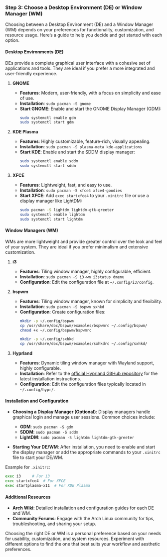 ### Step 3: Choose a Desktop Environment (DE) or Window Manager (WM)

Choosing between a Desktop Environment (DE) and a Window Manager (WM) depends on your preferences for functionality, customization, and resource usage. Here’s a guide to help you decide and get started with each option.

#### Desktop Environments (DE)
DEs provide a complete graphical user interface with a cohesive set of applications and tools. They are ideal if you prefer a more integrated and user-friendly experience.

1. **GNOME**
   - **Features**: Modern, user-friendly, with a focus on simplicity and ease of use.
   - **Installation**: `sudo pacman -S gnome`
   - **Start GNOME**: Enable and start the GNOME Display Manager (GDM):
     ```bash
     sudo systemctl enable gdm
     sudo systemctl start gdm
     ```

2. **KDE Plasma**
   - **Features**: Highly customizable, feature-rich, visually appealing.
   - **Installation**: `sudo pacman -S plasma-meta kde-applications`
   - **Start KDE**: Enable and start the SDDM display manager:
     ```bash
     sudo systemctl enable sddm
     sudo systemctl start sddm
     ```

3. **XFCE**
   - **Features**: Lightweight, fast, and easy to use.
   - **Installation**: `sudo pacman -S xfce4 xfce4-goodies`
   - **Start XFCE**: Add `exec startxfce4` to your `.xinitrc` file or use a display manager like LightDM:
     ```bash
     sudo pacman -S lightdm lightdm-gtk-greeter
     sudo systemctl enable lightdm
     sudo systemctl start lightdm
     ```

#### Window Managers (WM)
WMs are more lightweight and provide greater control over the look and feel of your system. They are ideal if you prefer minimalism and extensive customization.

1. **i3**
   - **Features**: Tiling window manager, highly configurable, efficient.
   - **Installation**: `sudo pacman -S i3-wm i3status dmenu`
   - **Configuration**: Edit the configuration file at `~/.config/i3/config`.

2. **bspwm**
   - **Features**: Tiling window manager, known for simplicity and flexibility.
   - **Installation**: `sudo pacman -S bspwm sxhkd`
   - **Configuration**: Create configuration files:
     ```bash
     mkdir -p ~/.config/bspwm
     cp /usr/share/doc/bspwm/examples/bspwmrc ~/.config/bspwm/
     chmod +x ~/.config/bspwm/bspwmrc

     mkdir -p ~/.config/sxhkd
     cp /usr/share/doc/bspwm/examples/sxhkdrc ~/.config/sxhkd/
     ```

3. **Hyprland**
   - **Features**: Dynamic tiling window manager with Wayland support, highly configurable.
   - **Installation**: Refer to the [official Hyprland GitHub repository](https://github.com/hyprwm/Hyprland) for the latest installation instructions.
   - **Configuration**: Edit the configuration files typically located in `~/.config/hypr/`.

#### Installation and Configuration
- **Choosing a Display Manager (Optional)**: Display managers handle graphical login and manage user sessions. Common choices include:
  - **GDM**: `sudo pacman -S gdm`
  - **SDDM**: `sudo pacman -S sddm`
  - **LightDM**: `sudo pacman -S lightdm lightdm-gtk-greeter`

- **Starting Your DE/WM**: After installation, you need to enable and start the display manager or add the appropriate commands to your `.xinitrc` file to start your DE/WM.

Example for `.xinitrc`:
```bash
exec i3     # For i3
exec startxfce4  # For XFCE
exec startplasma-x11  # For KDE Plasma
```

#### Additional Resources
- **Arch Wiki**: Detailed installation and configuration guides for each DE and WM.
- **Community Forums**: Engage with the Arch Linux community for tips, troubleshooting, and sharing your setup.

Choosing the right DE or WM is a personal preference based on your needs for usability, customization, and system resources. Experiment with different options to find the one that best suits your workflow and aesthetic preferences.